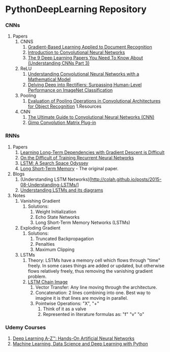# PythonDeepLearning Repository

### CNNs 
1. Papers 
	1. CNNS
        1. [Gradient-Based Learning Applied to Document Recognition](http://yann.lecun.com/exdb/publis/pdf/lecun-01a.pdf)
        2. [Introduction to Convolutional Neural Networks](https://www.semanticscholar.org/paper/Introduction-to-Convolutional-Neural-Networks-Wu/450ca19932fcef1ca6d0442cbf52fec38fb9d1e5)
        3. [The 9 Deep Learning Papers You Need To Know About (Understanding CNNs Part 3)](https://adeshpande3.github.io/adeshpande3.github.io/The-9-Deep-Learning-Papers-You-Need-To-Know-About.html)
    2. ReLU
        1. [Understanding Convolutional Neural Networks with a Mathematical Model](https://arxiv.org/pdf/1609.04112.pdf)
        2. [Delving Deep into Rectifiers: Surpassing Human-Level Performance on ImageNet Classification](https://arxiv.org/pdf/1502.01852.pdf)
    3. Pooling
        1. [Evaluation of Pooling Operations in Convolutional Architectures for Object Recognition](http://ais.uni-bonn.de/papers/icann2010_maxpool.pdf)
1.Resources
	1. CNN    
		1. [The Ultimate Guide to Convolutional Neural Networks (CNN)](https://www.superdatascience.com/blogs/the-ultimate-guide-to-convolutional-neural-networks-cnn)
		2. [Gimp Convolution Matrix Plug-in](https://docs.gimp.org/2.6/en/plug-in-convmatrix.html)
     
### RNNs
1. Papers
	1. [Learning Long-Term Dependencies with Gradient Descent is Difficult](http://ai.dinfo.unifi.it/paolo//ps/tnn-94-gradient.pdf)
	2. [On the Difficult of Training Recurrent Neural Networks](http://www.jmlr.org/proceedings/papers/v28/pascanu13.pdf)
	3. [LSTM: A Search Space Odyssey](http://arxiv.org/pdf/1503.04069.pdf)
	4. [Long Short-Term Memory](http://bioinf.jku.at/publications/older/2604.pdf) - The original paper.
2. Blogs
	1. (Understanding LSTM Networks)[http://colah.github.io/posts/2015-08-Understanding-LSTMs/]
	2. [Understanding LSTMs and its diagrams](https://medium.com/mlreview/understanding-lstm-and-its-diagrams-37e2f46f1714)
3. Notes 
	1. Vanishing Gradient
		1. Solutions:
			1. Weight Initialization
			2. Echo State Networks
			3. Long Short-Term Memory Networks (LSTMs)
	2. Exploding Gradient 
		1. Solutions: 
			1. Truncated Backpropagation
			2. Penalties
			3. Maximum Clipping
	3. LSTMs
		1. Theory: LSTMs have a memory cell which flows through "time" freely. In some cases things are added or updated, but otherwise flows relatively freely, thus removing the vanishing gradient problem.
		2. [LSTM Chain Image](http://colah.github.io/posts/2015-08-Understanding-LSTMs/img/LSTM3-chain.png)
			1. Vector Transfer: Any line moving through the architecture.
			2. Concatenation: 2 lines combining into one. Best way to imagine it is that lines are moving in parallel. 
			3. Pointwise Operations: "X", "+"
				1. Think of it as a valve
				2. Represented in literature formulas as: "f" "v" "o"
### Udemy Courses
1. [Deep Learning A-Z™: Hands-On Artificial Neural Networks](https://www.udemy.com/course/deeplearning/)
2. [Machine Learning, Data Science and Deep Learning with Python](https://www.udemy.com/course/data-science-and-machine-learning-with-python-hands-on/)